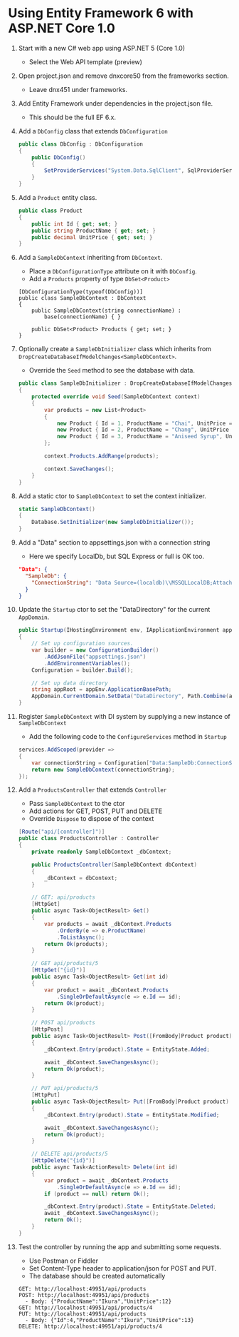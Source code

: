 # Using Entity Framework 6 with ASP.NET Core 1.0

1. Start with a new C# web app using ASP.NET 5 (Core 1.0)
    - Select the Web API template (preview)

2. Open project.json and remove dnxcore50 from the frameworks section.
    - Leave dnx451 under frameworks.

3. Add Entity Framework under dependencies in the project.json file.
    - This should be the full EF 6.x.

4.  Add a `DbConfig` class that extends `DbConfiguration`

    ```csharp
    public class DbConfig : DbConfiguration
    {
        public DbConfig()
        {
            SetProviderServices("System.Data.SqlClient", SqlProviderServices.Instance);
        }
    }
    ```

5. Add a `Product` entity class.

    ```csharp
    public class Product
    {
        public int Id { get; set; }
        public string ProductName { get; set; }
        public decimal UnitPrice { get; set; }
    }
    ```

6. Add a `SampleDbContext` inheriting from `DbContext`.
    - Place a `DbConfigurationType` attribute on it with `DbConfig`.
    - Add a `Products` property of type `DbSet<Product>`

    ```chsarp
    [DbConfigurationType(typeof(DbConfig))]
    public class SampleDbContext : DbContext
    {
        public SampleDbContext(string connectionName) :
            base(connectionName) { }

        public DbSet<Product> Products { get; set; }
    }
    ```

7. Optionally create a `SampleDbInitializer` class which inherits from `DropCreateDatabaseIfModelChanges<SampleDbContext>`.
    - Override the `Seed` method to see the database with data.

    ```csharp
    public class SampleDbInitializer : DropCreateDatabaseIfModelChanges<SampleDbContext>
    {
        protected override void Seed(SampleDbContext context)
        {
            var products = new List<Product>
            {
                new Product { Id = 1, ProductName = "Chai", UnitPrice = 10 },
                new Product { Id = 2, ProductName = "Chang", UnitPrice = 11 },
                new Product { Id = 3, ProductName = "Aniseed Syrup", UnitPrice = 12 },
            };

            context.Products.AddRange(products);

            context.SaveChanges();
        }
    }    
    ```

8. Add a static ctor to `SampleDbContext` to set the context initializer.

    ```csharp
    static SampleDbContext()
    {
        Database.SetInitializer(new SampleDbInitializer());
    }    
    ```

9. Add a "Data" section to appsettings.json with a connection string
    - Here we specify LocalDb, but SQL Express or full is OK too.

    ```json
    "Data": {
      "SampleDb": {
        "ConnectionString": "Data Source=(localdb)\\MSSQLLocalDB;AttachDbFilename=|DataDirectory|\\SampleDb.mdf;Integrated Security=True; MultipleActiveResultSets=True"
      }
    }
    ```

10. Update the `Startup` ctor to set the "DataDirectory" for the current `AppDomain`.

    ```csharp
    public Startup(IHostingEnvironment env, IApplicationEnvironment appEnv)
    {
        // Set up configuration sources.
        var builder = new ConfigurationBuilder()
            .AddJsonFile("appsettings.json")
            .AddEnvironmentVariables();
        Configuration = builder.Build();

        // Set up data directory
        string appRoot = appEnv.ApplicationBasePath;
        AppDomain.CurrentDomain.SetData("DataDirectory", Path.Combine(appRoot, "App_Data"));
    }
    ```

11. Register `SampleDbContext` with DI system by supplying a new instance of `SampleDbContext`
    - Add the following code to the `ConfigureServices` method in `Startup`

    ```csharp
    services.AddScoped(provider =>
    {
        var connectionString = Configuration["Data:SampleDb:ConnectionString"];
        return new SampleDbContext(connectionString);
    });
    ```

12. Add a `ProductsController` that extends `Controller`
    - Pass `SampleDbContext` to the ctor
    - Add actions for GET, POST, PUT and DELETE
    - Override `Dispose` to dispose of the context

    ```csharp
    [Route("api/[controller]")]
    public class ProductsController : Controller
    {
        private readonly SampleDbContext _dbContext;

        public ProductsController(SampleDbContext dbContext)
        {
            _dbContext = dbContext;
        }

        // GET: api/products
        [HttpGet]
        public async Task<ObjectResult> Get()
        {
            var products = await _dbContext.Products
                .OrderBy(e => e.ProductName)
                .ToListAsync();
            return Ok(products);
        }

        // GET api/products/5
        [HttpGet("{id}")]
        public async Task<ObjectResult> Get(int id)
        {
            var product = await _dbContext.Products
                .SingleOrDefaultAsync(e => e.Id == id);
            return Ok(product);
        }

        // POST api/products
        [HttpPost]
        public async Task<ObjectResult> Post([FromBody]Product product)
        {
            _dbContext.Entry(product).State = EntityState.Added;

            await _dbContext.SaveChangesAsync();
            return Ok(product);
        }

        // PUT api/products/5
        [HttpPut]
        public async Task<ObjectResult> Put([FromBody]Product product)
        {
            _dbContext.Entry(product).State = EntityState.Modified;

            await _dbContext.SaveChangesAsync();
            return Ok(product);
        }

        // DELETE api/products/5
        [HttpDelete("{id}")]
        public async Task<ActionResult> Delete(int id)
        {
            var product = await _dbContext.Products
                .SingleOrDefaultAsync(e => e.Id == id);
            if (product == null) return Ok();

            _dbContext.Entry(product).State = EntityState.Deleted;
            await _dbContext.SaveChangesAsync();
            return Ok();
        }
    }
    ```

13. Test the controller by running the app and submitting some requests.
    - Use Postman or Fiddler
    - Set Content-Type header to application/json for POST and PUT.
    - The database should be created automatically

    ```
    GET: http://localhost:49951/api/products
    POST: http://localhost:49951/api/products
      - Body: {"ProductName":"Ikura","UnitPrice":12}
    GET: http://localhost:49951/api/products/4
    PUT: http://localhost:49951/api/products
      - Body: {"Id":4,"ProductName":"Ikura","UnitPrice":13}
    DELETE: http://localhost:49951/api/products/4
    ```

